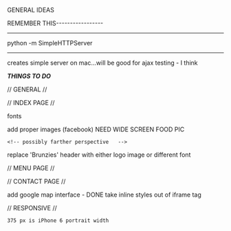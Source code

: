 GENERAL IDEAS

<!-- Idea - Not sure how this will work for performance, but I'm going to put a carousel on the index/menu/photo gallery pages. Will try to customize each one in time.
  taken care of by bootstrap
 -->
 REMEMBER THIS-----------------
**************
 python -m SimpleHTTPServer
**************
creates simple server on mac...will be good for ajax testing - I think



*****THINGS TO DO*****

// GENERAL //
  <!-- replace top navbar code with 'navbar-inverse' class - DONE
    this means undoing the custom stylings to get the effects of inverse
 -->


// INDEX PAGE //

  <!-- unstick footer to bottom of page
    though flush it to bottom -->
  
  fonts

  add proper images (facebook) NEED WIDE SCREEN FOOD PIC
    <!-- possibly resize -->
  <!-- tinker with background image -->
    <!-- possibly farther perspective   -->
  replace 'Brunzies' header with either logo image or different font
  <!-- optimize images to fit on carousel template on different devices -->
  <!-- Customize buttons on carousel -->



// MENU PAGE //




// CONTACT PAGE //

  add google map interface - DONE
    take inline styles out of iframe tag 

// RESPONSIVE //

  <!-- Will need to make images on photo gallery page 100% on screens under 375px -->
    375 px is iPhone 6 portrait width

  